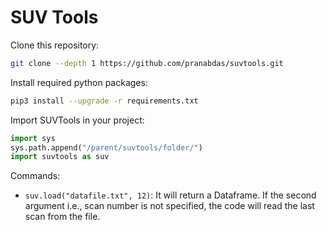 # SUV Tools 

Clone this repository: 
```sh
git clone --depth 1 https://github.com/pranabdas/suvtools.git
```

Install required python packages:
```sh
pip3 install --upgrade -r requirements.txt
```

Import SUVTools in your project:
```py
import sys
sys.path.append("/parent/suvtools/folder/")
import suvtools as suv
```

Commands:
- `suv.load("datafile.txt", 12)`: It will return a Dataframe. If the second 
argument i.e., scan number is not specified, the code will read the last scan 
from the file.

